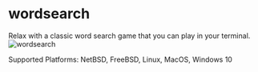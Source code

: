 # wordsearch

Relax with a classic word search game that you can play in your terminal.
![wordsearch](https://user-images.githubusercontent.com/84298137/134269685-8200d788-99aa-4a4c-be66-acda4c332bd3.jpg)

Supported Platforms: NetBSD, FreeBSD, Linux, MacOS, Windows 10

